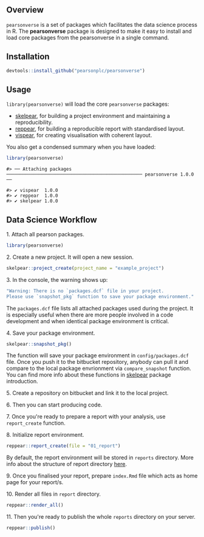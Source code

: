 Overview
--------

`pearsonverse` is a set of packages which facilitates the data science process in R. The **pearsonverse** package is designed to make it easy to install and load core packages from the pearsonverse in a single command.

Installation
------------

``` r
devtools::install_github("pearsonplc/pearsonverse")
```

Usage
-----

`library(pearsonverse)` will load the core `pearsonverse` packages:

-   <a href = "https://github.com/pearsonplc/skelpear" target = "_blank">skelpear</a>, for building a project environment and maintaining a reproducibility.
-   <a href = "https://github.com/pearsonplc/reppear" target = "_blank">reppear</a>, for building a reproducible report with standardised layout.
-   <a href = "https://github.com/pearsonplc/vispear" target = "_blank">vispear</a>, for creating visualisation with coherent layout.

You also get a condensed summary when you have loaded:

``` r
library(pearsonverse)
```

    #> ── Attaching packages ────────────────────────────────────────────────── pearsonverse 1.0.0 ──

    #> ✔ vispear  1.0.0
    #> ✔ reppear  1.0.0
    #> ✔ skelpear 1.0.0

Data Science Workflow
---------------------

1. Attach all pearson packages.

``` r
library(pearsonverse)
```

2. Create a new project. It will open a new session.

``` r
skelpear::project_create(project_name = "example_project")
```

3. In the console, the warning shows up:

``` r
"Warning: There is no `packages.dcf` file in your project. 
Please use `snapshot_pkg` function to save your package environment."
```

The `packages.dcf` file lists all attached packages used during the project. It is especially useful when there are more people involved in a code development and when identical package environment is critical.

4. Save your package environment.

``` r
skelpear::snapshot_pkg()
```

The function will save your package environment in `config/packages.dcf` file. Once you push it to the bitbucket repository, anybody can pull it and compare to the local package envrionment via `compare_snapshot` function. You can find more info about these functions in <a href = "https://github.com/pearsonplc/skelpear" target = "_blank">skelpear</a> package introduction.

5. Create a repository on bitbucket and link it to the local project.

6. Then you can start producing code.

7. Once you're ready to prepare a report with your analysis, use `report_create` function.

8. Initialize report environment.

``` r
reppear::report_create(file = "01_report")
```

By default, the report environment will be stored in `reports` directory. More info about the structure of report directory <a href = "https://github.com/pearsonplc/reppear" target = "_blank">here</a>.

9. Once you finalised your report, prepare `index.Rmd` file which acts as home page for your report/s.

10. Render all files in `report` directory.

``` r
reppear::render_all()
```

11. Then you're ready to publish the whole `reports` directory on your server.

``` r
reppear::publish()
```
